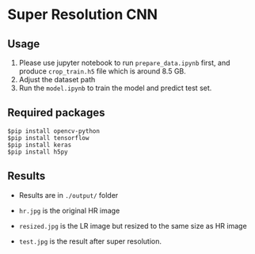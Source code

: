 # Super Resolution CNN

## Usage

1. Please use jupyter notebook to run `prepare_data.ipynb` first, and produce `crop_train.h5` file which is around 8.5 GB.
2. Adjust the dataset path
3. Run the `model.ipynb` to train the model and predict test set.

## Required packages

```
$pip install opencv-python
$pip install tensorflow
$pip install keras
$pip install h5py

```

## Results
* Results are in `./output/` folder

* `hr.jpg` is the original HR image
* `resized.jpg` is the LR image but resized to the same size as HR image
* `test.jpg` is the result after super resolution.
